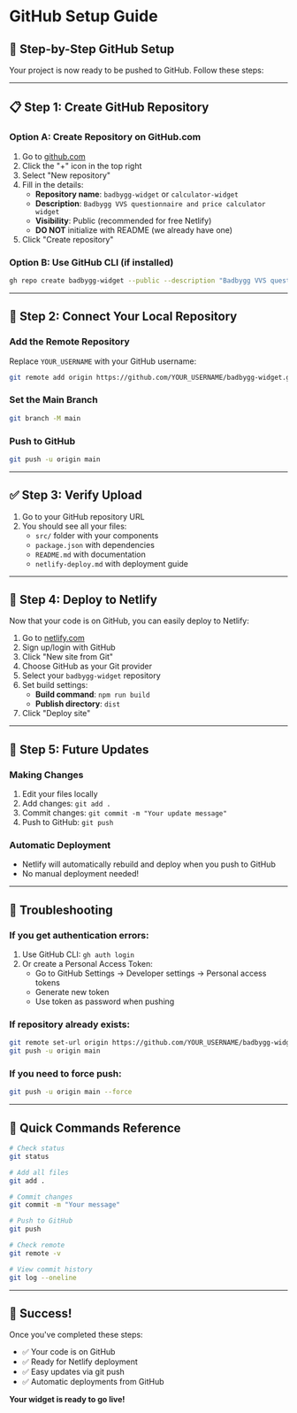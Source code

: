 # GitHub Setup Guide

## 🚀 **Step-by-Step GitHub Setup**

Your project is now ready to be pushed to GitHub. Follow these steps:

---

## 📋 **Step 1: Create GitHub Repository**

### **Option A: Create Repository on GitHub.com**
1. Go to [github.com](https://github.com)
2. Click the "+" icon in the top right
3. Select "New repository"
4. Fill in the details:
   - **Repository name**: `badbygg-widget` or `calculator-widget`
   - **Description**: `Badbygg VVS questionnaire and price calculator widget`
   - **Visibility**: Public (recommended for free Netlify)
   - **DO NOT** initialize with README (we already have one)
5. Click "Create repository"

### **Option B: Use GitHub CLI (if installed)**
```bash
gh repo create badbygg-widget --public --description "Badbygg VVS questionnaire and price calculator widget"
```

---

## 🔗 **Step 2: Connect Your Local Repository**

### **Add the Remote Repository**
Replace `YOUR_USERNAME` with your GitHub username:

```bash
git remote add origin https://github.com/YOUR_USERNAME/badbygg-widget.git
```

### **Set the Main Branch**
```bash
git branch -M main
```

### **Push to GitHub**
```bash
git push -u origin main
```

---

## ✅ **Step 3: Verify Upload**

1. Go to your GitHub repository URL
2. You should see all your files:
   - `src/` folder with your components
   - `package.json` with dependencies
   - `README.md` with documentation
   - `netlify-deploy.md` with deployment guide

---

## 🎯 **Step 4: Deploy to Netlify**

Now that your code is on GitHub, you can easily deploy to Netlify:

1. Go to [netlify.com](https://netlify.com)
2. Sign up/login with GitHub
3. Click "New site from Git"
4. Choose GitHub as your Git provider
5. Select your `badbygg-widget` repository
6. Set build settings:
   - **Build command**: `npm run build`
   - **Publish directory**: `dist`
7. Click "Deploy site"

---

## 🔄 **Step 5: Future Updates**

### **Making Changes**
1. Edit your files locally
2. Add changes: `git add .`
3. Commit changes: `git commit -m "Your update message"`
4. Push to GitHub: `git push`

### **Automatic Deployment**
- Netlify will automatically rebuild and deploy when you push to GitHub
- No manual deployment needed!

---

## 🚨 **Troubleshooting**

### **If you get authentication errors:**
1. Use GitHub CLI: `gh auth login`
2. Or create a Personal Access Token:
   - Go to GitHub Settings → Developer settings → Personal access tokens
   - Generate new token
   - Use token as password when pushing

### **If repository already exists:**
```bash
git remote set-url origin https://github.com/YOUR_USERNAME/badbygg-widget.git
git push -u origin main
```

### **If you need to force push:**
```bash
git push -u origin main --force
```

---

## 📱 **Quick Commands Reference**

```bash
# Check status
git status

# Add all files
git add .

# Commit changes
git commit -m "Your message"

# Push to GitHub
git push

# Check remote
git remote -v

# View commit history
git log --oneline
```

---

## 🎉 **Success!**

Once you've completed these steps:
- ✅ Your code is on GitHub
- ✅ Ready for Netlify deployment
- ✅ Easy updates via git push
- ✅ Automatic deployments from GitHub

**Your widget is ready to go live!** 